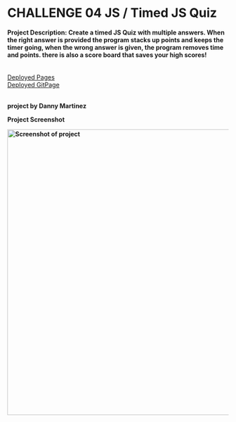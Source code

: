 <h1>CHALLENGE 04 JS / Timed JS Quiz</h1>
<b>Project Description: 
Create a timed JS Quiz with multiple answers. When the right answer is provided the program stacks up points and keeps the timer going, when the wrong answer is given, the program removes time and points. there is also a score board that saves your high scores!</b>
<br><Br>
<Br>
<a href="https://dannyae.github.io/Timed-JavaScript-Quiz/">Deployed Pages</a><BR>
<a href="https://github.com/DannyAe/Timed-JavaScript-Quiz">Deployed GitPage</a>
<Br><br>

<b>project by Danny Martinez<b><br>
  
Project Screenshot
  
<img src="https://github.com/DannyAe/Timed-JavaScript-Quiz/blob/main/assets/screenshot.png" width="650" alt="Screenshot of project"/></a>

